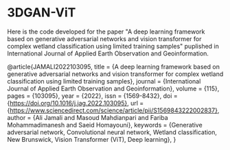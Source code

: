 # 3DGAN-ViT

Here is the code developed for the paper "A deep learning framework based on generative adversarial networks and vision transformer for complex wetland classification using limited training samples" puplished in International Journal of Applied Earth Observation and Geoinformation.


@article{JAMALI2022103095,
title = {A deep learning framework based on generative adversarial networks and vision transformer for complex wetland classification using limited training samples},
journal = {International Journal of Applied Earth Observation and Geoinformation},
volume = {115},
pages = {103095},
year = {2022},
issn = {1569-8432},
doi = {https://doi.org/10.1016/j.jag.2022.103095},
url = {https://www.sciencedirect.com/science/article/pii/S1569843222002837},
author = {Ali Jamali and Masoud Mahdianpari and Fariba Mohammadimanesh and Saeid Homayouni},
keywords = {Generative adversarial network, Convolutional neural network, Wetland classification, New Brunswick, Vision Transformer (ViT), Deep learning},
}
